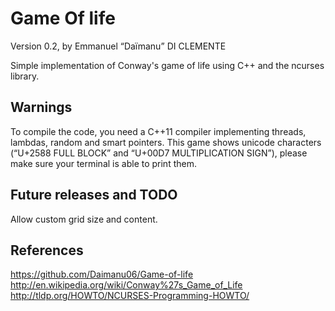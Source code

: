# Game Of life #
Version 0.2, by Emmanuel “Daïmanu” DI CLEMENTE

Simple implementation of Conway's game of life using C++ and the ncurses library.

## Warnings ##
To compile the code, you need a C++11 compiler implementing threads, lambdas, random and smart pointers.
This game shows unicode characters (“U+2588 FULL BLOCK” and “U+00D7 MULTIPLICATION SIGN”), please make sure your terminal is able to print them.

## Future releases and TODO ##
Allow custom grid size and content.

## References ##
https://github.com/Daimanu06/Game-of-life
http://en.wikipedia.org/wiki/Conway%27s_Game_of_Life
http://tldp.org/HOWTO/NCURSES-Programming-HOWTO/
